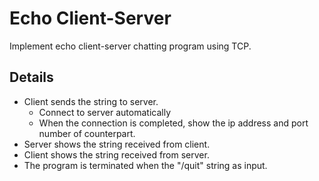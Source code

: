 # Echo Client-Server

Implement echo client-server chatting program using TCP.

## Details

- Client sends the string to server.
    * Connect to server automatically
    * When the connection is completed, show the ip address and port number of counterpart.
- Server shows the string received from client.
- Client shows the string received from server.
- The program is terminated when the "/quit" string as input.